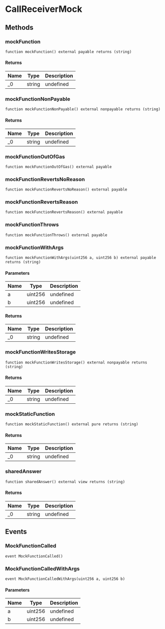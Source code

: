 # CallReceiverMock









## Methods

### mockFunction

```solidity
function mockFunction() external payable returns (string)
```






#### Returns

| Name | Type | Description |
|---|---|---|
| _0 | string | undefined |

### mockFunctionNonPayable

```solidity
function mockFunctionNonPayable() external nonpayable returns (string)
```






#### Returns

| Name | Type | Description |
|---|---|---|
| _0 | string | undefined |

### mockFunctionOutOfGas

```solidity
function mockFunctionOutOfGas() external payable
```






### mockFunctionRevertsNoReason

```solidity
function mockFunctionRevertsNoReason() external payable
```






### mockFunctionRevertsReason

```solidity
function mockFunctionRevertsReason() external payable
```






### mockFunctionThrows

```solidity
function mockFunctionThrows() external payable
```






### mockFunctionWithArgs

```solidity
function mockFunctionWithArgs(uint256 a, uint256 b) external payable returns (string)
```





#### Parameters

| Name | Type | Description |
|---|---|---|
| a | uint256 | undefined |
| b | uint256 | undefined |

#### Returns

| Name | Type | Description |
|---|---|---|
| _0 | string | undefined |

### mockFunctionWritesStorage

```solidity
function mockFunctionWritesStorage() external nonpayable returns (string)
```






#### Returns

| Name | Type | Description |
|---|---|---|
| _0 | string | undefined |

### mockStaticFunction

```solidity
function mockStaticFunction() external pure returns (string)
```






#### Returns

| Name | Type | Description |
|---|---|---|
| _0 | string | undefined |

### sharedAnswer

```solidity
function sharedAnswer() external view returns (string)
```






#### Returns

| Name | Type | Description |
|---|---|---|
| _0 | string | undefined |



## Events

### MockFunctionCalled

```solidity
event MockFunctionCalled()
```






### MockFunctionCalledWithArgs

```solidity
event MockFunctionCalledWithArgs(uint256 a, uint256 b)
```





#### Parameters

| Name | Type | Description |
|---|---|---|
| a  | uint256 | undefined |
| b  | uint256 | undefined |



